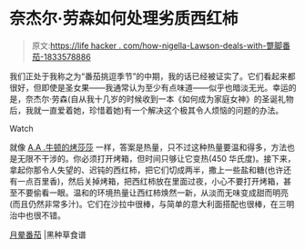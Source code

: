 # 奈杰尔·劳森如何处理劣质西红柿

> 原文:[https://life hacker . com/how-nigella-Lawson-deals-with-蹩脚番茄-1833578886](https://lifehacker.com/how-nigella-lawson-deals-with-crappy-tomatoes-1833578886)

我们正处于我称之为“番茄挑逗季节”的中期，我的话已经被证实了。它们看起来都很好，但即使是圣女果——我通常认为至少有点味道——似乎也暗淡无光。幸运的是，奈杰尔·劳森(自从我十几岁的时候收到一本《如何成为家庭女神》的圣诞礼物后，我就一直爱着她，珍惜着她)有一个解决这个极其令人烦恼的问题的办法。

Watch

就像 [A.A .牛顿的烤莎莎](https://lifehacker.com/turn-sad-winter-tomatoes-into-delicious-roasted-salsa-1833380599) 一样，答案是热量，只不过这种热量要温和得多，方法也是无限不干涉的。你必须打开烤箱，但时间只够让它变热(450 华氏度)。接下来，拿起你那令人失望的、迟钝的西红柿，把它们切成两半，撒上一些盐和糖(也许还有一点百里香)，然后关掉烤箱，把西红柿放在里面过夜，小心不要打开烤箱，甚至不要偷看一眼。温和的环境热量让西红柿焕然一新，从淡而无味变成甜而明亮(而且仍然非常多汁)。它们在沙拉中很棒，与简单的意大利面搭配也很棒，在三明治中也很不错。

[月晕番茄](https://www.nigella.com/recipes/moonblush-tomatoes) |黑种草食谱